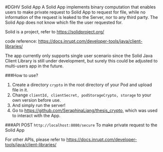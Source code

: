 #DGHV Solid App
A Solid App implements binary computation that enables users to
make private request to Solid App to request for file, while no information 
of the request is leaked to the Server, nor to any third party. 
The Solid App does not know which file the user requested for.

Solid is a project, refer to https://solidproject.org/

code reference: https://docs.inrupt.com/developer-tools/java/client-libraries/

The app currently only supports single user scenario since the Solid Java Client Library
is still under development, but surely this could be adjusted to multi-users app in the future.

###How to use?
1. Create a directory `crypto` in the root directory of your Pod and upload file in it.
2. Change `clientId, clientSecret, podStorageCrypto, storage` to your own version before use.
3. And simply run the server! 
4. Go to https://github.com/SeraphinaLiang/thesis_crypto, which was used to interact with the App.

###API
POST  `http://localhost:8080/secure` To make private request to the Solid App

For other APIs, please refer to https://docs.inrupt.com/developer-tools/java/client-libraries/
